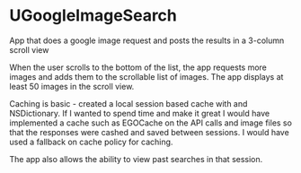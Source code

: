 UGoogleImageSearch
==================

App that does a google image request and posts the results in a 3-column scroll view

When the user scrolls to the bottom of the list, the app requests more
images and adds them to the scrollable list of images. The app displays
at least 50 images in the scroll view.

Caching is basic - created a local session based cache with and NSDictionary.
If I wanted to spend time and make it great I would have implemented a cache such
as EGOCache on the API calls and image files so that the responses were cashed and saved between sessions.
I would have used a fallback on cache policy for caching.

The app also allows the ability to view past searches in that session.
